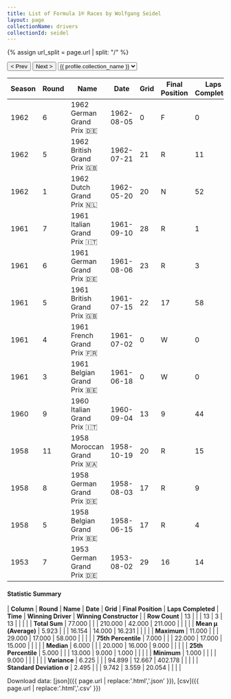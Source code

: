 ```yaml
---
title: List of Formula 1® Races by Wolfgang Seidel
layout: page
collectionName: drivers
collectionId: seidel
---
```


{% assign url_split = page.url | split: "/" %}
<div id="collection-navigation">
<button onclick="selector.options[selector.selectedIndex-1].value && (window.location = selector.options[selector.selectedIndex-1].value);">&lt; Prev</button>
<button onclick="selector.options[selector.selectedIndex+1].value && (window.location = selector.options[selector.selectedIndex+1].value);">Next &gt;</button>
<select id="selector" onchange="this.options[this.selectedIndex].value && (window.location = this.options[this.selectedIndex].value);">
  {% for collectionId in site.data[page.collectionName].refs %}
    {% if collectionId == page.collectionId %}
      {% assign selected = "selected" %}
    {% else %}
      {% assign selected = "" %}
    {% endif %}
    {% assign profile = site.data[page.collectionName][collectionId].profile %}
    <option value="/f1/{{ page.collectionName }}/{{ collectionId }}/{{ url_split[4] }}" {{ selected }}>{{ profile.collection_name }}</option>
  {% endfor %}
</select>
</div>

| Season | Round | Name | Date | Grid | Final Position | Laps Completed | Time | Winning Driver | Winning Constructor |
|--|--|--|--|--|--|--|--|--|--|
| 1962 | 6 | 1962 German Grand Prix 🇩🇪 | 1962-08-05 | 0 | F | 0 |   | Graham Hill 🇬🇧 | BRM 🇬🇧 |
| 1962 | 5 | 1962 British Grand Prix 🇬🇧 | 1962-07-21 | 21 | R | 11 |   | Jim Clark 🇬🇧 | Lotus-Climax 🇬🇧 |
| 1962 | 1 | 1962 Dutch Grand Prix 🇳🇱 | 1962-05-20 | 20 | N | 52 |   | Graham Hill 🇬🇧 | BRM 🇬🇧 |
| 1961 | 7 | 1961 Italian Grand Prix 🇮🇹 | 1961-09-10 | 28 | R | 1 |   | Phil Hill 🇺🇸 | Ferrari 🇮🇹 |
| 1961 | 6 | 1961 German Grand Prix 🇩🇪 | 1961-08-06 | 23 | R | 3 |   | Stirling Moss 🇬🇧 | Lotus-Climax 🇬🇧 |
| 1961 | 5 | 1961 British Grand Prix 🇬🇧 | 1961-07-15 | 22 | 17 | 58 |   | Wolfgang von Trips 🇩🇪 | Ferrari 🇮🇹 |
| 1961 | 4 | 1961 French Grand Prix 🇫🇷 | 1961-07-02 | 0 | W | 0 |   | Giancarlo Baghetti 🇮🇹 | Ferrari 🇮🇹 |
| 1961 | 3 | 1961 Belgian Grand Prix 🇧🇪 | 1961-06-18 | 0 | W | 0 |   | Phil Hill 🇺🇸 | Ferrari 🇮🇹 |
| 1960 | 9 | 1960 Italian Grand Prix 🇮🇹 | 1960-09-04 | 13 | 9 | 44 |   | Phil Hill 🇺🇸 | Ferrari 🇮🇹 |
| 1958 | 11 | 1958 Moroccan Grand Prix 🇲🇦 | 1958-10-19 | 20 | R | 15 |   | Stirling Moss 🇬🇧 | Vanwall 🇬🇧 |
| 1958 | 8 | 1958 German Grand Prix 🇩🇪 | 1958-08-03 | 17 | R | 9 |   | Tony Brooks 🇬🇧 | Vanwall 🇬🇧 |
| 1958 | 5 | 1958 Belgian Grand Prix 🇧🇪 | 1958-06-15 | 17 | R | 4 |   | Tony Brooks 🇬🇧 | Vanwall 🇬🇧 |
| 1953 | 7 | 1953 German Grand Prix 🇩🇪 | 1953-08-02 | 29 | 16 | 14 |   | Nino Farina 🇮🇹 | Ferrari 🇮🇹 |

#### Statistic Summary

| **Column** | **Round** | **Name** | **Date** | **Grid** | **Final Position** | **Laps Completed** | **Time** | **Winning Driver** | **Winning Constructor** |
| **Row Count** | 13 |  |  | 13 | 3 | 13 |  |  |  |
| **Total Sum** | 77.000 |  |  | 210.000 | 42.000 | 211.000 |  |  |  |
| **Mean μ (Average)** | 5.923 |  |  | 16.154 | 14.000 | 16.231 |  |  |  |
| **Maximum** | 11.000 |  |  | 29.000 | 17.000 | 58.000 |  |  |  |
| **75th Percentile** | 7.000 |  |  | 22.000 | 17.000 | 15.000 |  |  |  |
| **Median** | 6.000 |  |  | 20.000 | 16.000 | 9.000 |  |  |  |
| **25th Percentile** | 5.000 |  |  | 13.000 | 9.000 | 1.000 |  |  |  |
| **Minimum** | 1.000 |  |  |  | 9.000 |  |  |  |  |
| **Variance** | 6.225 |  |  | 94.899 | 12.667 | 402.178 |  |  |  |
| **Standard Deviation σ** | 2.495 |  |  | 9.742 | 3.559 | 20.054 |  |  |  |

Download data: [json]({{ page.url | replace:'.html','.json' }}), [csv]({{ page.url | replace:'.html','.csv' }})
